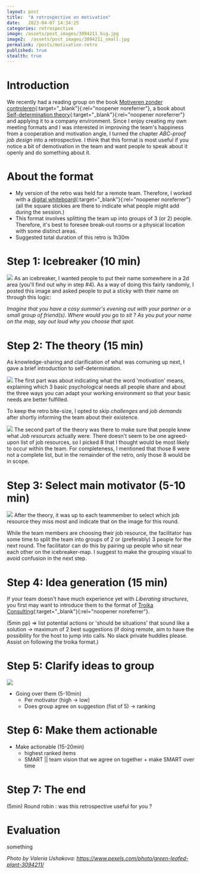 ```yaml
---
layout: post
title:  "A retrospective on motivation"
date:   2023-04-07 14:34:25
categories: retrospective
image: /assets/post_images/3094211_big.jpg
image2:  /assets/post_images/3094211_small.jpg
permalink: /posts/motivation-retro
published: true
stealth: true
---
```


# Introduction
We recently had a reading group on the book [Motiveren zonder controleren](https://www.goodreads.com/book/show/58460984-motiveren-zonder-controleren){:target="_blank"}{:rel="noopener noreferrer"}, a book about [Self-determination theory](https://en.wikipedia.org/wiki/Self-determination_theory){:target="_blank"}{:rel="noopener noreferrer"} and applying it to a company environment.
Since I enjoy creating my own meeting formats and I was interested in improving the team's happiness from a cooperation and motivation angle, I turned the chapter *ABC-proof job design* into a retrospective. I think that this format is most useful if you notice a bit of demotivation in the team and want people to speak about it openly and do something about it.

# About the format
* My version of the retro was held for a remote team. Therefore, I worked with a [digital whiteboard](https://app.mural.co/t/cegeka1863/m/cegeka1863/1680873595096/0c38d0cf3763d9117e720d5f55fc45062df10f0b){:target="_blank"}{:rel="noopener noreferrer"} (all the square stickies are there to indicate what people might add during the session.)
* This format involves splitting the team up into groups of 3 (or 2) people. Therefore, it's best to foresee break-out rooms or a physical location with some distinct areas.
* Suggested total duration of this retro is 1h30m

# Step 1: Icebreaker (10 min)
![](/prettydamnhot/assets/post_images/motivation/1.png)
As an icebreaker, I wanted people to put their name somewhere in a 2d area (you'll find out why in step #4). As a way of doing this fairly randomly, I posted this image and asked people to put a sticky with their name on through this logic:

*Imagine that you have a cosy summer's evening out with your partner or a small group of friend(s). Where would you go to sit ? As you put your name on the map, say out loud why you choose that spot.*

# Step 2: The theory (15 min)
As knowledge-sharing and clarification of what was comuning up next, I gave a brief introduction to self-determination.

![](/prettydamnhot/assets/post_images/motivation/2a.png)
The first part was about indicating what the word 'motivation' means, explaining which 3 basic psychological needs all people share and about the three ways you can adapt your working environment so that your basic needs are better fulfilled.

To keep the retro bite-size, I opted to skip *challenges* and *job demands* after shortly informing the team about their existence.

![](/prettydamnhot/assets/post_images/motivation/2b.png)
The second part of the theory was there to make sure that people knew what *Job resources* actually were. There doesn't seem to be one agreed-upon list of job resources, so I picked 8 that I thought would be most likely to occur within the team. For completeness, I mentioned that those 8 were not a complete list, but in the remainder of the retro, only those 8 would be in scope.

# Step 3: Select main motivator (5-10 min)

![](/prettydamnhot/assets/post_images/motivation/3.png)
After the theory, it was up to each teammember to select which job resource they miss most and indicate that on the image for this round.

While the team members are choosing their job resource, the facilitator has some time to split the team into groups of 2 or (preferably) 3 people for the next round. The facilitator can do this by pairing up people who sit near each other on the icebreaker-map. I suggest to make the grouping visual to avoid confusion in the next step.

# Step 4: Idea generation (15 min)
If your team doesn't have much experience yet with *Liberating structures*, you first may want to introduce them to the format of [Troika Consulting](https://www.liberatingstructures.com/8-troika-consulting/){:target="_blank"}{:rel="noopener noreferrer"}.


(5min pp) => list potential actions or 'should be situations' that sound like a solution -> maximum of 2 best suggestions (if doing remote, aim to have the possibility for the host to jump into calls. No slack private huddles please. Assist on following the troika format.)

# Step 5: Clarify ideas to group

![](/prettydamnhot/assets/post_images/motivation/4.png)
* Going over them (5-10min)
	* Per motivator (high -> low)
	* Does group agree on suggestion (fist of 5) -> ranking

# Step 6: Make them actionable
* Make actionable (15-20min)
	* highest ranked items
	* SMART   ||   team vision that we agree on together + make SMART over time

# Step 7: The end
(5min) 
Round robin : was this retrospective useful for you ? 

# Evaluation
something


*Photo by Valeria Ushakova: https://www.pexels.com/photo/green-leafed-plant-3094211/*